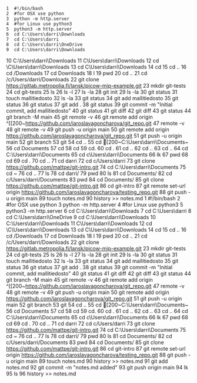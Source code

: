     1  #!/bin/bash
    2  #for OSX use python
    3  python -m http.server
    4  #for Linux use python3
    5  python3 -m http.server
    6  cd C:\Users\darri\Downloads
    7  cd C:\Users\darri
    8  cd C:\Users\darri\OneDrive
    9  cd C:\Users\darri\Downloads
   10  C:\Users\darri\Downloads
   11  C\Users\darri\Downloads
   12  cd \C\Users\darri\Downloads
   13  cd C\Users\darri\Downloads
   14  cd
   15  cd ..
   16  cd /Downloads
   17  cd Downloads
   18  l
   19  pwd
   20  cd ..
   21  cd /c/Users/darri/Downloads
   22  git clone https://gitlab.metropolia.fi/lansk/picow-mip-example.git
   23  mkdir git-tests
   24  cd git-tests
   25  ls
   26  ls -l
   27  ls -la
   28  git init
   29  ls -la
   30  git status
   31  touch mallitiedosto
   32  ls -la
   33  git status
   34  git add mallitiedosto
   35  git status
   36  git status
   37  git add .
   38  git status
   39  git commit -m "Initial commit, add mallitiedosto"
   40  git status
   41  git diff
   42  git diff
   43  git status
   44  git branch -M main
   45  git remote -v
   46  git remote add origin ^[[200~https://github.com/iaroslavagoncharova/git_repo.git
   47  remote -v
   48  git remote -v
   49  git push -u origin main
   50  git remote add origin https://github.com/iaroslavagoncharova/git_repo.git
   51  git push -u origin main
   52  git branch 
   53  git
   54  cd ..
   55  cd [200~C:\Users\darri\Documents~
   56  cd Documents
   57  cd
   58  cd
   59  cd.
   60  cd .
   61  cd ..
   62  cd ..
   63  cd ..
   64  cd C:\Users\darri\Documents
   65  cd c\Users\darri\Documents
   66  lk
   67  pwd
   68  cd
   69  cd .
   70  cd ..
   71  cd darri
   72  cd c/Users/darri
   73  git clone https://github.com/mattpe/git-intro.git
   74  cd C:\Users\darri\Documents
   75  cd ~
   76  cd ..
   77  ls
   78  cd darri/
   79  pwd
   80  ls
   81  cd Documents/
   82  cd c/Users/darri/Documents
   83  pwd
   84  cd Documents/
   85  git clone https://github.com/mattpe/git-intro.git
   86  cd git-intro
   87  git remote set-url origin https://github.com/iaroslavagoncharova/testing_repo.git
   88  git push -u origin main
   89  touch notes.md
   90  history >> notes.md
    1  #!/bin/bash
    2  #for OSX use python
    3  python -m http.server
    4  #for Linux use python3
    5  python3 -m http.server
    6  cd C:\Users\darri\Downloads
    7  cd C:\Users\darri
    8  cd C:\Users\darri\OneDrive
    9  cd C:\Users\darri\Downloads
   10  C:\Users\darri\Downloads
   11  C\Users\darri\Downloads
   12  cd \C\Users\darri\Downloads
   13  cd C\Users\darri\Downloads
   14  cd
   15  cd ..
   16  cd /Downloads
   17  cd Downloads
   18  l
   19  pwd
   20  cd ..
   21  cd /c/Users/darri/Downloads
   22  git clone https://gitlab.metropolia.fi/lansk/picow-mip-example.git
   23  mkdir git-tests
   24  cd git-tests
   25  ls
   26  ls -l
   27  ls -la
   28  git init
   29  ls -la
   30  git status
   31  touch mallitiedosto
   32  ls -la
   33  git status
   34  git add mallitiedosto
   35  git status
   36  git status
   37  git add .
   38  git status
   39  git commit -m "Initial commit, add mallitiedosto"
   40  git status
   41  git diff
   42  git diff
   43  git status
   44  git branch -M main
   45  git remote -v
   46  git remote add origin ^[[200~https://github.com/iaroslavagoncharova/git_repo.git
   47  remote -v
   48  git remote -v
   49  git push -u origin main
   50  git remote add origin https://github.com/iaroslavagoncharova/git_repo.git
   51  git push -u origin main
   52  git branch 
   53  git
   54  cd ..
   55  cd [200~C:\Users\darri\Documents~
   56  cd Documents
   57  cd
   58  cd
   59  cd.
   60  cd .
   61  cd ..
   62  cd ..
   63  cd ..
   64  cd C:\Users\darri\Documents
   65  cd c\Users\darri\Documents
   66  lk
   67  pwd
   68  cd
   69  cd .
   70  cd ..
   71  cd darri
   72  cd c/Users/darri
   73  git clone https://github.com/mattpe/git-intro.git
   74  cd C:\Users\darri\Documents
   75  cd ~
   76  cd ..
   77  ls
   78  cd darri/
   79  pwd
   80  ls
   81  cd Documents/
   82  cd c/Users/darri/Documents
   83  pwd
   84  cd Documents/
   85  git clone https://github.com/mattpe/git-intro.git
   86  cd git-intro
   87  git remote set-url origin https://github.com/iaroslavagoncharova/testing_repo.git
   88  git push -u origin main
   89  touch notes.md
   90  history >> notes.md
   91  git add notes.md
   92  git commit -m "notes.md added"
   93  git push origin main
   94  lk
   95  ls
   96  history >> notes.md
